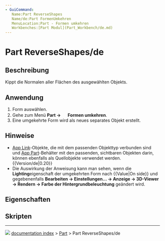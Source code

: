 ```yaml
---
- GuiCommand:
   Name:Part ReverseShapes
   Name/de:Part FormenUmkehren
   MenuLocation:Part - Formen umkehren
   Workbenches:[Part Modul](Part_Workbench/de.md)
---
```


# Part ReverseShapes/de



## Beschreibung

Kippt die Normalen aller Flächen des ausgewählten Objekts.



## Anwendung

1.  Form auswählen.
2.  Gehe zum Menü **Part → <img src="images/Part_ReverseShapes.svg" width=16px> Formen umkehren**.
3.  Eine umgekehrte Form wird als neues separates Objekt erstellt.



## Hinweise

-   [App Link](App_Link.md)-Objekte, die mit dem passenden Objekttyp verbunden sind und [App Part](App_Part.md)-Behälter mit den passenden, sichtbaren Objekten darin, können ebenfalls als Quellobjekte verwendet werden. {{Version/de|0.20}}
-   Die Auswirkung der Anweisung kann man sehen, wenn die **Lighting**eigenschaft der umgekehrten Form nach {{Value|On side}} und gegebenenfalls **Bearbeiten → Einstellungen... → Anzeige → 3D-Viewer → Rendern → Farbe der Hintergrundbeleuchtung** geändert wird.



## Eigenschaften



## Skripten



---
![](images/Button_right.svg) [documentation index](../README.md) > [Part](Part_Workbench.md) > Part ReverseShapes/de

